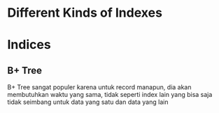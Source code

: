 # Different Kinds of Indexes


# Indices
## B+ Tree
B+ Tree sangat populer karena untuk record manapun, dia akan membutuhkan waktu yang sama, tidak seperti index lain yang bisa saja tidak seimbang untuk data yang satu dan data yang lain